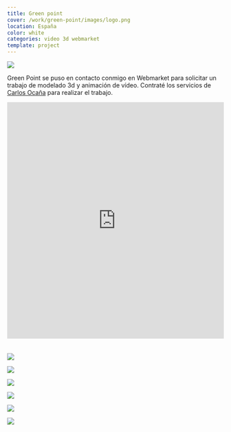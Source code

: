 ```yaml
---
title: Green point
cover: /work/green-point/images/logo.png
location: España
color: white
categories: video 3d webmarket
template: project
---
```


![](/work/green-point/images/1.png)

Green Point se puso en contacto conmigo en Webmarket para solicitar un trabajo de modelado 3d y animación de vídeo. Contraté los servicios de [Carlos Ocaña](http://www.4kreation.es/) para realizar el trabajo.

<iframe width="100%" height="550" style="margin-bottom: 20px" src="https://www.youtube.com/embed/YaQCAnWam-k" frameborder="0" allowfullscreen></iframe>

![](/work/green-point/images/2.jpg)

![](/work/green-point/images/3.jpg)

![](/work/green-point/images/4.jpg)

![](/work/green-point/images/5.jpg)

![](/work/green-point/images/6.jpg)

![](/work/green-point/images/7.jpg)
